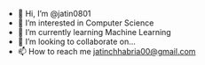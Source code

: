 - 👋 Hi, I’m @jatin0801
- 👀 I’m interested in Computer Science
- 🌱 I’m currently learning Machine Learning
- 💞️ I’m looking to collaborate on...
- 📫 How to reach me jatinchhabria00@gmail.com

<!---
jatin0801/jatin0801 is a ✨ special ✨ repository because its `README.md` (this file) appears on your GitHub profile.
You can click the Preview link to take a look at your changes.
--->
